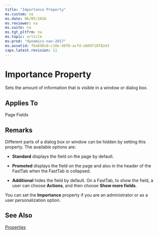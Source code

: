 ```yaml
---
title: "Importance Property"
ms.custom: na
ms.date: 06/05/2016
ms.reviewer: na
ms.suite: na
ms.tgt_pltfrm: na
ms.topic: article
ms-prod: "dynamics-nav-2017"
ms.assetid: f6a698c0-c18e-49f0-acfd-e669f18f8243
caps.latest.revision: 11
---
```

# Importance Property
Sets the amount of information that is visible in a window or dialog box.  
  
## Applies To  
 Page Fields  
  
## Remarks  
 Different parts of a dialog box or window can be hidden by setting this property. The available options are:  
  
-   **Standard** displays the field on the page by default.  
  
-   **Promoted** displays the field on the page and also in the header of the FastTab when the FastTab is collapsed.  
  
-   **Additional** hides the field by default. On a FastTab, to show the field, a user can choose **Actions**, and then choose **Show more fields**.  
  
 You can set the **Importance** property if you are an administrator or as a user personalization option.  
  
## See Also  
 [Properties](Properties.md)